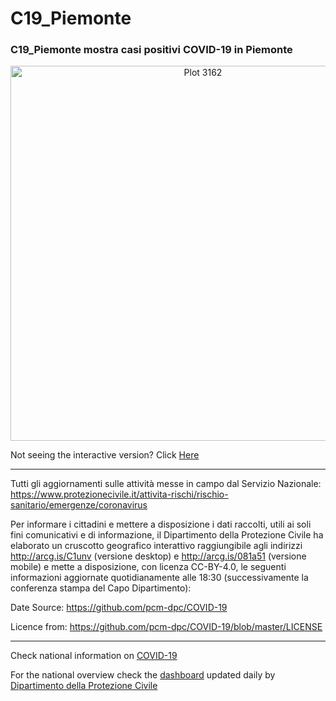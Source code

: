 # C19_Piemonte

### C19_Piemonte mostra casi positivi COVID-19 in Piemonte

<div>
    <a href="https://plot.ly/~the.information.horizon/3162/?share_key=fLwF4lfgVrnSoDktHqU2vz" target="_blank" title="Plot 3162" style="display: block; text-align: center;"><img src="https://plot.ly/~the.information.horizon/3162.png?share_key=fLwF4lfgVrnSoDktHqU2vz" alt="Plot 3162" style="max-width: 100%;width: 600px;"  width="600" onerror="this.onerror=null;this.src='https://plot.ly/404.png';" /></a>
    <script data-plotly="the.information.horizon:3162" sharekey-plotly="fLwF4lfgVrnSoDktHqU2vz" src="https://plot.ly/embed.js" async></script>
</div>

Not seeing the interactive version? Click <a href="https://plot.ly/~the.information.horizon/3162.embed?share_key=fLwF4lfgVrnSoDktHqU2vz">Here</a>

________

Tutti gli aggiornamenti sulle attività messe in campo dal Servizio Nazionale: 
<a href="https://www.protezionecivile.it/attivita-rischi/rischio-sanitario/emergenze/coronavirus"> https://www.protezionecivile.it/attivita-rischi/rischio-sanitario/emergenze/coronavirus</a>

Per informare i cittadini e mettere a disposizione i dati raccolti, utili ai soli fini comunicativi e di informazione, il Dipartimento della Protezione Civile ha elaborato un cruscotto geografico interattivo raggiungibile agli indirizzi <a href="http://arcg.is/C1unv">http://arcg.is/C1unv</a> (versione desktop) e <a href="http://arcg.is/081a51">http://arcg.is/081a51</a> (versione mobile) e mette a disposizione, con licenza CC-BY-4.0, le seguenti informazioni aggiornate quotidianamente alle 18:30 (successivamente la conferenza stampa del Capo Dipartimento):

Date Source: <a href="https://github.com/pcm-dpc/COVID-19">https://github.com/pcm-dpc/COVID-19</a>

 
Licence from: <a href="https://github.com/pcm-dpc/COVID-19/blob/master/LICENSE">https://github.com/pcm-dpc/COVID-19/blob/master/LICENSE</a>


______

Check national information on <a href="http://www.protezionecivile.it/attivita-rischi/rischio-sanitario/emergenze/coronavirus"> COVID-19</a>

For the national overview check the <a href="http://opendatadpc.maps.arcgis.com/apps/opsdashboard/index.html#/b0c68bce2cce478eaac82fe38d4138b1">dashboard</a> updated daily by <a href="http://www.protezionecivile.it/web/guest">Dipartimento della Protezione Civile</a>

